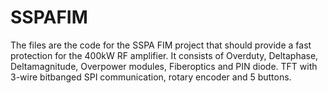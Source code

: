 # SSPAFIM
The files are the code for the SSPA FIM project that should provide a fast protection for the 400kW RF amplifier. 
It consists of Overduty, Deltaphase, Deltamagnitude, Overpower modules, Fiberoptics and PIN diode. TFT with 3-wire bitbanged SPI communication, rotary encoder and 5 buttons.
